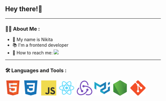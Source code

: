 <h2>Hey there!👋</h2>

---

### :man_technologist: About Me :

- :bearded_person: My name is Nikita
- :books: I'm a frontend developer
- :email: How to reach me: <a href="niklas.buk@gmail.com"><img src="https://img.shields.io/badge/Email-blue?logo=gmail&logoColor=red&style=for-the-badge" height="24px"/></a>

---

### :hammer_and_wrench: Languages and Tools :
<div>
  <img src="https://github.com/devicons/devicon/blob/master/icons/html5/html5-original.svg" title="HTML5" alt="HTML" width="50" height="50"/>&nbsp;
  <img src="https://github.com/devicons/devicon/blob/master/icons/css3/css3-plain.svg"  title="CSS3" alt="CSS" width="50" height="50"/>&nbsp;
  <img src="https://github.com/devicons/devicon/blob/master/icons/javascript/javascript-original.svg" title="JavaScript" alt="JavaScript" width="50" height="50"/>&nbsp;
  <img src="https://github.com/devicons/devicon/blob/master/icons/react/react-original.svg" title="React" alt="React" width="50" height="50"/>&nbsp;
  <img src="https://github.com/devicons/devicon/blob/master/icons/redux/redux-original.svg" title="Redux" alt="Redux " width="50" height="50"/>&nbsp;
  <img src="https://github.com/devicons/devicon/blob/master/icons/materialui/materialui-original.svg" title="Material UI" alt="Material UI" width="50" height="50"/>&nbsp;
  <img src="https://github.com/devicons/devicon/blob/master/icons/nodejs/nodejs-original.svg" title="NodeJS" alt="NodeJS" width="50" height="50"/>&nbsp;
  <img src="https://github.com/devicons/devicon/blob/master/icons/git/git-original.svg" title="Git" **alt="Git" width="50" height="50"/>
</div>

<!-- ---

### :fire: My Stats :
[![Top Langs](https://github-readme-stats.vercel.app/api/top-langs/?username=NiklasBuk&layout=compact&theme=tokyonight&hide_border=true&border_radius=7.7)](https://github.com/anuraghazra/github-readme-stats)

[![GitHub Streak](http://github-readme-streak-stats.herokuapp.com?user=NiklasBuk&theme=tokyonight&hide_border=true&border_radius=7.7&date_format=j%20M%5B%20Y%5D)](https://git.io/streak-stats) -->

<!--
**NiklasBuk/NiklasBuk** is a ✨ _special_ ✨ repository because its `README.md` (this file) appears on your GitHub profile.

Here are some ideas to get you started:

- 🔭 I’m currently working on ...
- 🌱 I’m currently learning ...
- 👯 I’m looking to collaborate on ...
- 🤔 I’m looking for help with ...
- 💬 Ask me about ...
- 📫 How to reach me: ...
- 😄 Pronouns: ...
- ⚡ Fun fact: ...
-->
